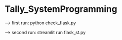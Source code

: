 # Tally_SystemProgramming


--> first run: python check_flask.py



--> second run: streamlit run flask_st.py
